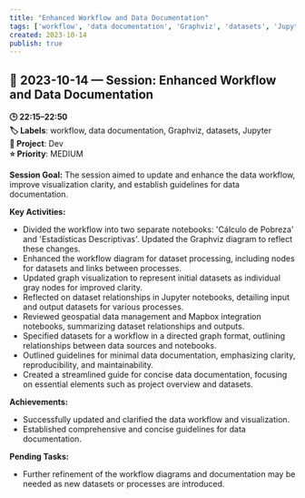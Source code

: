 ```yaml
---
title: "Enhanced Workflow and Data Documentation"
tags: ['workflow', 'data documentation', 'Graphviz', 'datasets', 'Jupyter']
created: 2023-10-14
publish: true
---
```


## 📅 2023-10-14 — Session: Enhanced Workflow and Data Documentation

**🕒 22:15–22:50**  
**🏷️ Labels**: workflow, data documentation, Graphviz, datasets, Jupyter  
**📂 Project**: Dev  
**⭐ Priority**: MEDIUM  


**Session Goal:**
The session aimed to update and enhance the data workflow, improve visualization clarity, and establish guidelines for data documentation.

**Key Activities:**
- Divided the workflow into two separate notebooks: 'Cálculo de Pobreza' and 'Estadísticas Descriptivas'. Updated the Graphviz diagram to reflect these changes.
- Enhanced the workflow diagram for dataset processing, including nodes for datasets and links between processes.
- Updated graph visualization to represent initial datasets as individual gray nodes for improved clarity.
- Reflected on dataset relationships in Jupyter notebooks, detailing input and output datasets for various processes.
- Reviewed geospatial data management and Mapbox integration notebooks, summarizing dataset relationships and outputs.
- Specified datasets for a workflow in a directed graph format, outlining relationships between data sources and notebooks.
- Outlined guidelines for minimal data documentation, emphasizing clarity, reproducibility, and maintainability.
- Created a streamlined guide for concise data documentation, focusing on essential elements such as project overview and datasets.

**Achievements:**
- Successfully updated and clarified the data workflow and visualization.
- Established comprehensive and concise guidelines for data documentation.

**Pending Tasks:**
- Further refinement of the workflow diagrams and documentation may be needed as new datasets or processes are introduced.
